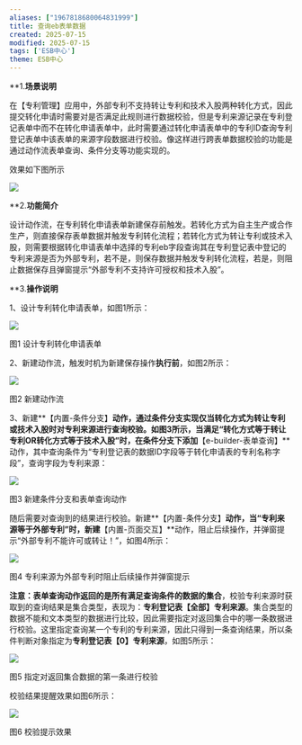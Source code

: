 ```yaml
---
aliases: ["1967818680064831999"]
title: 查询eb表单数据
created: 2025-07-15
modified: 2025-07-15
tags: ['ESB中心']
theme: ESB中心
---
```


**1.**场景说明**

在【专利管理】应用中，外部专利不支持转让专利和技术入股两种转化方式，因此提交转化申请时需要对是否满足此规则进行数据校验，但是专利来源记录在专利登记表单中而不在转化申请表单中，此时需要通过转化申请表单中的专利ID查询专利登记表单中该表单的来源字段数据进行校验。像这样进行跨表单数据校验的功能是通过动作流表单查询、条件分支等功能实现的。

效果如下图所示

![](81ef3c43cd6ec1a1af14e3bb9fa49e87.jpg)

**2.**功能简介**

设计动作流，在专利转化申请表单新建保存前触发。若转化方式为自主生产或合作生产，则直接保存表单数据并触发专利转化流程；若转化方式为转让专利或技术入股，则需要根据转化申请表单中选择的专利eb字段查询其在专利登记表中登记的专利来源是否为外部专利，若不是，则保存数据并触发专利转化流程，若是，则阻止数据保存且弹窗提示“外部专利不支持许可授权和技术入股”。

**3.**操作说明**

1、设计专利转化申请表单，如图1所示：

![](b8aa800972d39be4c57e3ec830baac52.jpg)

图1 设计专利转化申请表单

2、新建动作流，触发时机为新建保存操作**执行前**，如图2所示：

![](3fc4c226f5d4c46790b6d618cefc368a.jpg)

图2 新建动作流

3、新建**【内置-条件分支】**动作，通过条件分支实现仅当转化方式为转让专利或技术入股时对专利来源进行查询校验。如图3所示，当满足“转化方式等于转让专利OR转化方式等于技术入股”时，在条件分支下添加**【e-builder-表单查询】**动作，其中查询条件为“专利登记表的数据ID字段等于转化申请表的专利名称字段”，查询字段为专利来源：

![](f888cac2f72c980e402d6e0644bead8b.jpg)

图3 新建条件分支和表单查询动作

随后需要对查询到的结果进行校验。新建**【内置-条件分支】**动作，当“专利来源等于外部专利”时，新建**【内置-页面交互】**动作，阻止后续操作，并弹窗提示“外部专利不能许可或转让！”，如图4所示：

![](1fe98631063828520909f1341c749a64.jpg)

图4 专利来源为外部专利时阻止后续操作并弹窗提示

**注意：**表单查询动作返回的是所有满足查询条件的数据的**集合**，校验专利来源时获取到的查询结果是集合类型，表现为：**专利登记表【全部】专利来源**。集合类型的数据不能和文本类型的数据进行比较，因此需要指定对返回集合中的哪一条数据进行校验。这里指定查询某一个专利的专利来源，因此只得到一条查询结果，所以条件判断对象指定为**专利登记表【0】专利来源**，如图5所示：

![](f97acf44fe6a1eda70f0255d8d529643.jpg)

图5 指定对返回集合数据的第一条进行校验

校验结果提醒效果如图6所示：

![](19e43bc0b23ef71af29fc7c9b7d5507c.jpg)

图6 校验提示效果